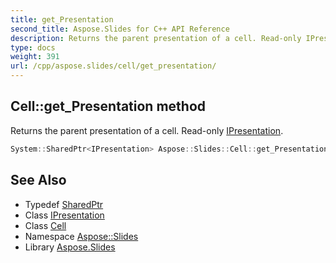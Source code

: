 ```yaml
---
title: get_Presentation
second_title: Aspose.Slides for C++ API Reference
description: Returns the parent presentation of a cell. Read-only IPresentation.
type: docs
weight: 391
url: /cpp/aspose.slides/cell/get_presentation/
---
```

## Cell::get_Presentation method


Returns the parent presentation of a cell. Read-only [IPresentation](../../ipresentation/).

```cpp
System::SharedPtr<IPresentation> Aspose::Slides::Cell::get_Presentation() override
```

## See Also

* Typedef [SharedPtr](../../../system/sharedptr/)
* Class [IPresentation](../../ipresentation/)
* Class [Cell](../)
* Namespace [Aspose::Slides](../../)
* Library [Aspose.Slides](../../../)

